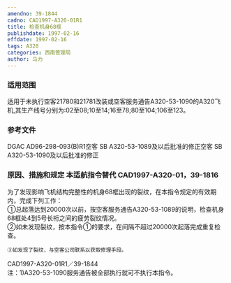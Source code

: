 ```yaml
---
amendno: 39-1844  
cadno: CAD1997-A320-01R1  
title: 检查机身68框  
publishdate: 1997-02-16  
effdate: 1997-02-16  
tags: A320  
categories: 西南管理局  
author: 马力  
---
```

  
### 适用范围  
适用于未执行空客21780和21781改装或空客服务通告A320-53-1090的A320飞机,其生产线号分别为:02至08;10至14;16至78;80至104;106至123。  
  
<!--more-->  
### 参考文件  
DGAC AD96-298-093(B)R1空客 SB A320-53-1089及以后批准的修正空客 SB A320-53-1090及以后批准的修正  
  
### 原因、措施和规定 本适航指令替代 CAD1997-A320-01，39-1816  
为了发现影响飞机结构完整性的机身68框出现的裂纹，在本指令规定的有效期内，完成下列工作：  
    ①总起落达到20000次以前，按空客服务通告A320-53-1089的说明，检查机身68框处4到5号长桁之间的疲劳裂纹情况。  
    ②如未发现裂纹，按本指令①的要求，在间隔不超过20000次起落完成重复检查。  
  
    ③如发现了裂纹，与空客公司联系以获取修理手段。  
  CAD1997-A320-01R1／39-1844  
    注：1)A320-53-1090服务通告被全部执行就可不执行本指令。  
